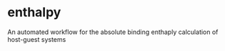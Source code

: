 # enthalpy
An automated workflow for the absolute binding enthaply calculation of host-guest systems
